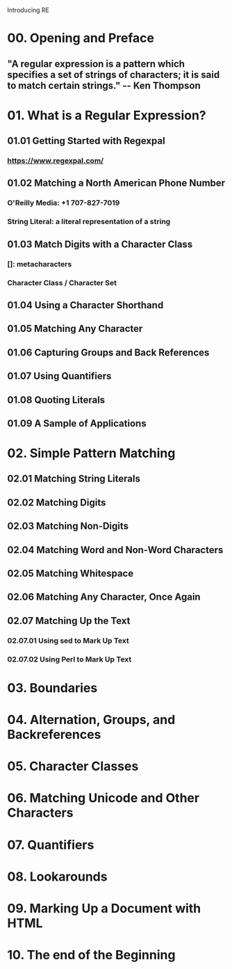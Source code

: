  Introducing RE

# 00. Opening and Preface

## "A regular expression is a pattern which specifies a set of strings of characters; it is said to match certain strings." -- Ken Thompson

# 01. What is a Regular Expression?

## 01.01 Getting Started with Regexpal

### https://www.regexpal.com/

## 01.02 Matching a North American Phone Number

### O'Reilly Media: +1 707-827-7019

### String Literal: a literal representation of a string

## 01.03 Match Digits with a Character Class

### []: metacharacters

### Character Class / Character Set

## 01.04 Using a Character Shorthand

## 01.05 Matching Any Character

## 01.06 Capturing Groups and Back References

## 01.07 Using Quantifiers

## 01.08 Quoting Literals

## 01.09 A Sample of Applications

# 02. Simple Pattern Matching

## 02.01 Matching String Literals

## 02.02 Matching Digits

## 02.03 Matching Non-Digits

## 02.04 Matching Word and Non-Word Characters

## 02.05 Matching Whitespace

## 02.06 Matching Any Character, Once Again

## 02.07 Matching Up the Text

### 02.07.01 Using sed to Mark Up Text

### 02.07.02 Using Perl to Mark Up Text

# 03. Boundaries

# 04. Alternation, Groups, and Backreferences

# 05. Character Classes

# 06. Matching Unicode and Other Characters

# 07. Quantifiers

# 08. Lookarounds

# 09. Marking Up a Document with HTML

# 10. The end of the Beginning
